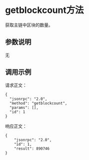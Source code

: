 # getblockcount方法

获取主链中区块的数量。

## 参数说明

无

## 调用示例

请求正文：

```
{
  "jsonrpc": "2.0",
  "method": "getblockcount",
  "params": [],
  "id": 1
}
```

响应正文：

```
{
    "jsonrpc": "2.0",
    "id": 1,
    "result": 890746
}
```

